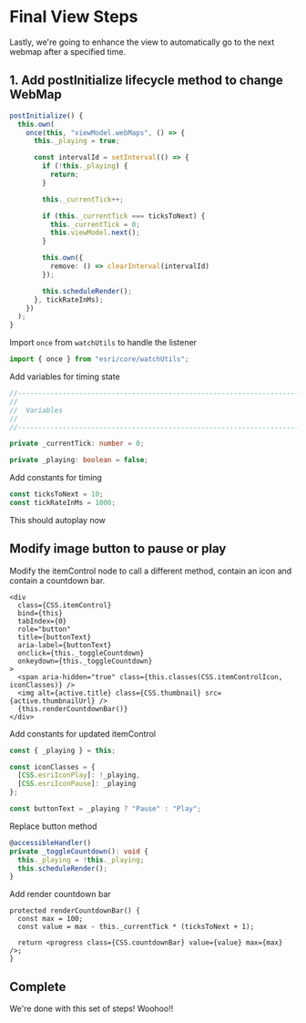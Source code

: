 # Final View Steps

Lastly, we're going to enhance the view to automatically go to the next webmap after a specified time.

## 1. Add postInitialize lifecycle method to change WebMap

```ts
postInitialize() {
  this.own(
    once(this, "viewModel.webMaps", () => {
      this._playing = true;

      const intervalId = setInterval(() => {
        if (!this._playing) {
          return;
        }

        this._currentTick++;

        if (this._currentTick === ticksToNext) {
          this._currentTick = 0;
          this.viewModel.next();
        }

        this.own({
          remove: () => clearInterval(intervalId)
        });

        this.scheduleRender();
      }, tickRateInMs);
    })
  );
}
```

Import `once` from `watchUtils` to handle the listener

```ts
import { once } from "esri/core/watchUtils";
```

Add variables for timing state

```ts
//--------------------------------------------------------------------------
//
//  Variables
//
//--------------------------------------------------------------------------

private _currentTick: number = 0;

private _playing: boolean = false;
```

Add constants for timing

```ts
const ticksToNext = 10;
const tickRateInMs = 1000;
```

This should autoplay now

## Modify image button to pause or play

Modify the itemControl node to call a different method, contain an icon and contain a countdown bar.

```tsx
<div
  class={CSS.itemControl}
  bind={this}
  tabIndex={0}
  role="button"
  title={buttonText}
  aria-label={buttonText}
  onclick={this._toggleCountdown}
  onkeydown={this._toggleCountdown}
>
  <span aria-hidden="true" class={this.classes(CSS.itemControlIcon, iconClasses)} />
  <img alt={active.title} class={CSS.thumbnail} src={active.thumbnailUrl} />
  {this.renderCountdownBar()}
</div>
```

Add constants for updated itemControl

```ts
const { _playing } = this;

const iconClasses = {
  [CSS.esriIconPlay]: !_playing,
  [CSS.esriIconPause]: _playing
};

const buttonText = _playing ? "Pause" : "Play";
```

Replace button method

```ts
@accessibleHandler()
private _toggleCountdown(): void {
  this._playing = !this._playing;
  this.scheduleRender();
}
```

Add render countdown bar

```tsx
protected renderCountdownBar() {
  const max = 100;
  const value = max - this._currentTick * (ticksToNext + 1);

  return <progress class={CSS.countdownBar} value={value} max={max} />;
}
```

## Complete

We're done with this set of steps! Woohoo!!
